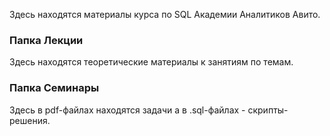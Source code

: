 Здесь находятся материалы курса по SQL Академии Аналитиков Авито.

### Папка Лекции

Здесь находятся теоретические материалы к занятиям по темам.

### Папка Семинары

Здесь в pdf-файлах находятся задачи а в .sql-файлах - скрипты-решения.
